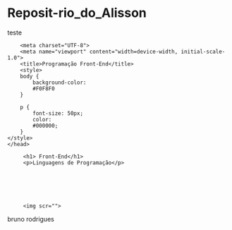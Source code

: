 # Reposit-rio_do_Alisson
teste

<!DOCTYPE html>
<html lang="pt-BR">
    <head>

        <meta charset="UTF-8">
        <meta name="viewport" content="width=device-width, initial-scale-1.0">
        <title>Programação Front-End</title>
        <style>
        body {
            background-color: 
            #F0F8F0
        }

        p {
            font-size: 50px;
            color:
            #000000;
        }
    </style>
    </head>
        
         <h1> Front-End</h1>
         <p>Linguagens de Programação</p>






         <img scr="">
</html>bruno rodrigues
